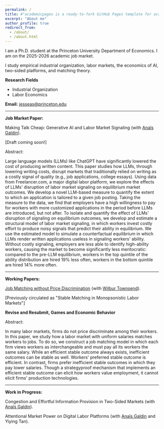 ```yaml
---
permalink: /
title: #"academicpages is a ready-to-fork GitHub Pages template for academic personal websites"
excerpt: "About me"
author_profile: true
redirect_from: 
  - /about/
  - /about.html
---
```


I am a Ph.D. student at the Princeton University Department of Economics. I am on the 2025-2026 academic job market.

I study empirical industrial organization, labor markets, the economics of AI, two-sided platforms, and matching theory.

**Research Fields**
* Industrial Organization
* Labor Economics

**Email:** jesseas@princeton.edu

---

**Job Market Paper:**

Making Talk Cheap: Generative AI and Labor Market Signaling (with [Anaïs Galdin](https://www.anaisgaldin.com/home)).

[Draft coming soon!]

Abstract:

Large language models (LLMs) like ChatGPT have significantly lowered the cost of producing written content. This paper studies how LLMs, through lowering writing costs, disrupt markets that traditionally relied on writing as a costly signal of quality (e.g., job applications, college essays). Using data from Freelancer.com, a major digital labor platform, we explore the effects of LLMs' disruption of labor market signaling on equilibrium market outcomes. We develop a novel LLM-based measure to quantify the extent to which an application is tailored to a given job posting. Taking the measure to the data, we find that employers have a high willingness to pay for workers with more customized applications in the period before LLMs are introduced, but not after. To isolate and quantify the effect of LLMs' disruption of signaling on equilibrium outcomes, we develop and estimate a structural model of labor market signaling, in which workers invest costly effort to produce noisy signals that predict their ability in equilibrium. We use the estimated model to simulate a counterfactual equilibrium in which LLMs render written applications useless in signaling workers' ability. Without costly signaling, employers are less able to identify high-ability workers, causing the market to become significantly less meritocratic: compared to the pre-LLM equilibrium, workers in the top quintile of the ability distribution are hired 19% less often, workers in the bottom quintile are hired 14% more often.

---
**Working Papers:**

[Job Matching without Price Discrimination](https://wilburtownsend.github.io/papers/market%20design%20monopsony.pdf) (with [Wilbur Townsend](https://wilburtownsend.github.io)).

[Previously circulated as "Stable Matching in Monopsonistic Labor Markets"]

**Revise and Resubmit, Games and Economic Behavior**

Abstract:


In many labor markets, firms do not price discriminate among their workers. In this paper, we study how a labor market with uniform salaries matches workers to jobs. To do so, we construct a job matching model in which each firm views workers as interchangeable and must pay all its workers the same salary. While an efficient stable outcome  always exists, inefficient outcomes can be stable as well. Workers' preferred stable outcome is efficient. In contrast, firms prefer inefficient stable outcomes in which they pay lower salaries. Though a strategyproof mechanism that implements an efficient stable outcome can elicit how workers value employment, it cannot elicit firms' production technologies.

---

**Work in Progress:**

Congestion and Effortful Information Provision in Two-Sided Markets (with [Anaïs Galdin](https://www.anaisgaldin.com/home)).

Attentional Market Power on Digital Labor Platforms (with [Anaïs Galdin](https://www.anaisgaldin.com/home) and Yiying Tan).


